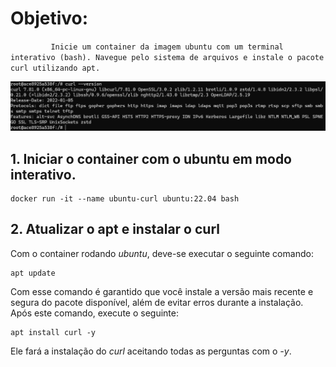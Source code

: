 # Objetivo:

`         Inicie um container da imagem ubuntu com um terminal interativo (bash). Navegue pelo sistema de arquivos e instale o pacote curl utilizando apt.`

![visão geral do desafio](/exerc03/visao-geral.png)

## 1. Iniciar o container com o ubuntu em modo interativo.

```
docker run -it --name ubuntu-curl ubuntu:22.04 bash
```

## 2. Atualizar o apt e instalar o curl

Com o container rodando _ubuntu_, deve-se executar o seguinte comando:

```ubuntu
apt update
```

Com esse comando é garantido que você instale a versão mais recente e segura do pacote disponível, além de evitar erros durante a instalação.
Após este comando, execute o seguinte:

```ubuntu
apt install curl -y
```

Ele fará a instalação do _curl_ aceitando todas as perguntas com o _-y_.
